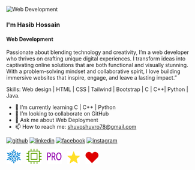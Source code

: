 ![Web Development](https://media.licdn.com/dms/image/v2/D5616AQFQNQzJpzpmiA/profile-displaybackgroundimage-shrink_350_1400/B56Zol_ipqHAAY-/0/1761574006339?e=1762992000&v=beta&t=1J9jewx7qUrjfW3RbAaUn0mdh0EuUG2JDTdks8nZ4GY)

### I'm Hasib Hossain
#### Web Development


Passionate about blending technology and creativity, I’m a web developer who thrives on crafting unique digital experiences. I transform ideas into captivating online solutions that are both functional and visually stunning. With a problem-solving mindset and collaborative spirit, I love building immersive websites that inspire, engage, and leave a lasting impact.”

Skills:  Web design | HTML | CSS | Tailwind | Bootstrap | C | C++| Python | Java.

- 🌱 I’m currently learning C | C++ | Python 
- 👯 I’m looking to collaborate on GitHub 
- 💬 Ask me about Web Deployment  
- 📫 How to reach me: shuvoshuvro78@gmail.com 


[<img src='https://cdn.jsdelivr.net/npm/simple-icons@3.0.1/icons/github.svg' alt='github' height='40'>](https://github.com/https://github.com/hasibhossain1)  [<img src='https://cdn.jsdelivr.net/npm/simple-icons@3.0.1/icons/linkedin.svg' alt='linkedin' height='40'>](https://www.linkedin.com/in/https://www.linkedin.com/in/hasibhossain11//)  [<img src='https://cdn.jsdelivr.net/npm/simple-icons@3.0.1/icons/facebook.svg' alt='facebook' height='40'>](https://www.facebook.com/https://www.facebook.com/hasibhossain11)  [<img src='https://cdn.jsdelivr.net/npm/simple-icons@3.0.1/icons/instagram.svg' alt='instagram' height='40'>](https://www.instagram.com/https://www.instagram.com/hasibhossain11//)  

<a href='https://archiveprogram.github.com/'><img src='https://raw.githubusercontent.com/acervenky/animated-github-badges/master/assets/acbadge.gif' width='40' height='40'></a> <a href='https://docs.github.com/en/developers'><img src='https://raw.githubusercontent.com/acervenky/animated-github-badges/master/assets/devbadge.gif' width='40' height='40'></a> <a href='https://github.com/pricing'><img src='https://raw.githubusercontent.com/acervenky/animated-github-badges/master/assets/pro.gif' width='40' height='40'></a> <a href='https://stars.github.com/'><img src='https://raw.githubusercontent.com/acervenky/animated-github-badges/master/assets/starbadge.gif' width='35' height='35'></a> <a href='https://docs.github.com/en/github/supporting-the-open-source-community-with-github-sponsors'><img src='https://raw.githubusercontent.com/acervenky/animated-github-badges/master/assets/sponsorbadge.gif' width='35' height='35'></a> 

